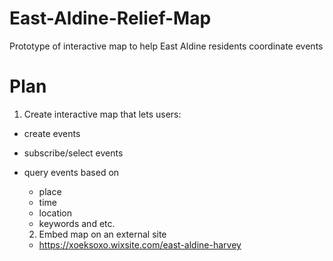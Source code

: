 # East-Aldine-Relief-Map
Prototype of interactive map to help East Aldine residents coordinate events

# Plan

1. Create interactive map that lets users:

+ create events
+ subscribe/select events
+ query events based on
  + place
  + time
  + location
  + keywords and etc.
  
  2. Embed map on an external site 
  
  + https://xoeksoxo.wixsite.com/east-aldine-harvey
